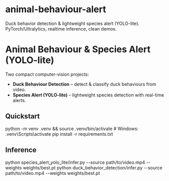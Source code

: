 # animal-behaviour-alert
Duck behavior detection &amp; lightweight species alert (YOLO-lite). PyTorch/Ultralytics, realtime inference, clean demos.


# Animal Behaviour & Species Alert (YOLO-lite)

Two compact computer-vision projects:
- **Duck Behaviour Detection** – detect & classify duck behaviours from video.
- **Species Alert (YOLO-lite)** – lightweight species detection with real-time alerts.

## Quickstart
python -m venv .venv && source .venv/bin/activate  # Windows: .venv\Scripts\activate
pip install -r requirements.txt

## Inference 
python species_alert_yolo_lite/infer.py --source path/to/video.mp4 --weights weights/best.pt
python duck_behavior_detection/infer.py --source path/to/video.mp4 --weights weights/best.pt

